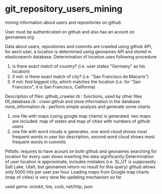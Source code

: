 git_repository_users_mining
===========================

mining information about users and repositories on github

User must be authenticated on github and also has an acount on geonames.org

Data about users, repositories and commits are crawled using github API, for aech user, a location is determined using geonames API and stored in elasticsearch database.
Determination of location uses following procedure:
1) is there exact match of country? (i.e. user states "Germany" as his location)
2) if not: is there exact match of city? (i.e. "San Francisco de Macorís")
3) if not: find biggest city, which matches the location (i.e. for "San Francisco", it is San Francisco, California)



Description of files:
github_crawler.rb : functions, used by other files
fill_database.rb : crawl github and store information in the database
mine_information.rb : perform simple analysis and generate some charts
1) one file with maps (using google map charts) is generated. two maps are included: map of states and map of cities with numbers of github users
2) one file with word clouds is generates. one word cloud shows most frequent words in user bio description, second word cloud shows most frequent words in commits


Pitfalls:
requires to have acount on both github and geonames
searching for location for every user slows inserting the data significantly
Determination of user location is approximate, includes mistakes (i.e. SL,UT is supposedly Salt Lake, Utah, but geonames return no result for this query)
github allows only 5000 hits per user per hour
Loading maps from Google map charts (map of cities) is very slow
No updating mechanism so far


used gems: octokit, tire, curb, net/http, json